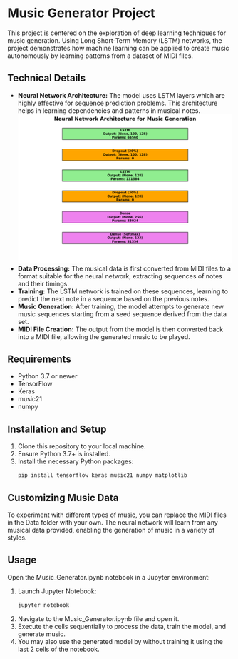 # Music Generator Project

This project is centered on the exploration of deep learning techniques for music generation. Using Long Short-Term Memory (LSTM) networks, the project demonstrates how machine learning can be applied to create music autonomously by learning patterns from a dataset of MIDI files.

## Technical Details
- **Neural Network Architecture:** The model uses LSTM layers which are highly effective for sequence prediction problems. This architecture helps in learning dependencies and patterns in musical notes.
![architecture diagram](Code/Resources/model_architecture.png)
- **Data Processing:** The musical data is first converted from MIDI files to a format suitable for the neural network, extracting sequences of notes and their timings.
- **Training:** The LSTM network is trained on these sequences, learning to predict the next note in a sequence based on the previous notes.
- **Music Generation:** After training, the model attempts to generate new music sequences starting from a seed sequence derived from the data set.
- **MIDI File Creation:** The output from the model is then converted back into a MIDI file, allowing the generated music to be played.

## Requirements
- Python 3.7 or newer
- TensorFlow
- Keras
- music21
- numpy

## Installation and Setup
1. Clone this repository to your local machine.
2. Ensure Python 3.7+ is installed.
3. Install the necessary Python packages:
   ```bash
   pip install tensorflow keras music21 numpy matplotlib

## Customizing Music Data

To experiment with different types of music, you can replace the MIDI files in the Data folder with your own. The neural network will learn from any musical data provided, enabling the generation of music in a variety of styles.

## Usage

Open the Music_Generator.ipynb notebook in a Jupyter environment:

  1. Launch Jupyter Notebook:
     ```bash
     jupyter notebook
  2. Navigate to the Music_Generator.ipynb file and open it.
  3. Execute the cells sequentially to process the data, train the model, and generate music.
  4. You may also use the generated model by without training it using the last 2 cells of the notebook.

